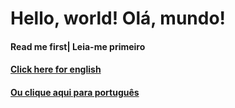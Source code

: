 # Hello, world! Olá, mundo!

#### Read me first| Leia-me primeiro


#### [Click here for english](http://hello-world.hackbox.link/README_en.html)

#### [Ou clique aqui para português](http://hello-world.hackbox.link/README_pt.html)
